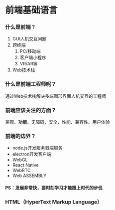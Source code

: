 # 前端基础语言

### 什么是前端？

1. GUI人机交互问题
2. 跨终端
   1. PC/移动端
   2. 客户端小程序
   3. VR/AR等
3. Web技术栈

### 什么是前端工程师呢？

通过Web技术栈解决多端图形界面人机交互的工程师

### 前端应该关注的方面？

美观、**功能**、无障碍、安全、性能、兼容性、用户体验

### 前端的边界？

- node.js开发服务器端服务
- electron开发客户端
- WebGL
- React Native
- WebRTC
- Web ASSEMBLY

#### PS：发展非常快，要时刻学习才能跟上时代的步伐

### HTML（HyperText Markup Language）

